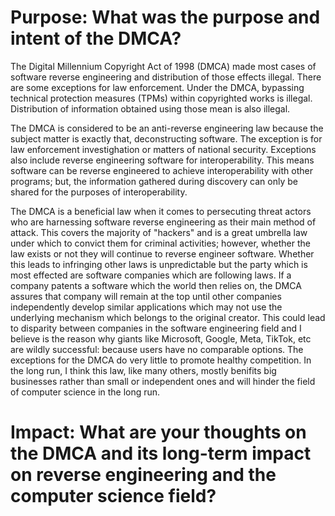 # Purpose: What was the purpose and intent of the DMCA?
The Digital Millennium Copyright Act of 1998 (DMCA) made most cases of software reverse engineering and distribution of those effects illegal.  There are some exceptions for law enforcement.  Under the DMCA, bypassing technical protection measures (TPMs) within copyrighted works is illegal.  Distribution of information obtained using those mean is also illegal.

The DMCA is considered to be an anti-reverse engineering law because the subject matter is exactly that, deconstructing software.  The exception is for law enforcement investighation or matters of national security.  Exceptions also include reverse engineering software for interoperability.  This means software can be reverse engineered to achieve interoperability with other programs; but, the information gathered during discovery can only be shared for the purposes of interoperability.

The DMCA is a beneficial law when it comes to persecuting threat actors who are harnessing software reverse engineering as their main method of attack.  This covers the majority of "hackers" and is a great umbrella law under which to convict them for criminal activities; however, whether the law exists or not they will continue to reverse engineer software.  Whether this leads to infringing other laws is unpredictable but the party which is most effected are software companies which are following laws.  If a company patents a software which the world then relies on, the DMCA assures that company will remain at the top until other companies independently develop similar applications which may not use the underlying mechanism which belongs to the original creator.  This could lead to disparity between companies in the software engineering field and I believe is the reason why giants like Microsoft, Google, Meta, TikTok, etc are wildly successful: because users have no comparable options.  The exceptions for the DMCA do very little to promote healthy competition.  In the long run, I think this law, like many others, mostly benifits big businesses rather than small or independent ones and will hinder the field of computer science in the long run.

# Impact: What are your thoughts on the DMCA and its long-term impact on reverse engineering and the computer science field?
